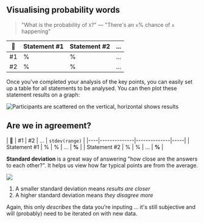 ## Visualising probability words

> "What is the probability of `X`?" — "There's an `x`% chance of `x` happening"

| 🤨 | Statement #1 | Statement #2 | ... |
|----|--------------|--------------|-----|
| #1 |       %      | % | ... |
| #2 | % | % | ... |

Once you've completed your analysis of the key points, you can easily set up a table for all statements to be analysed. You can then plot these statement results on a graph:

![Participants are scattered on the vertical, horizontal shows results](./img/statement-results.jpg)


## Are we in agreement?

| 🤨 | #1 | #2 | ... | `stdev(range)` |
|----|--------------|--------------|-----|
| Statement #1 | % | % | ... | **%** |
| Statement #2 | % | % | ... | **%** |

**Standard deviation** is a great way of answering "how close are the answers to each other?". It helps us view how far typical points are from the average.

![](./img/standard-deviation.jpg)

1. A smaller standard deviation means _results are closer_
2. A higher standard deviation means _they disagree more_

Again, this only _describes_ the data you're inputing ... it's still subjective and will (probably) need to be iterated on with new data.
